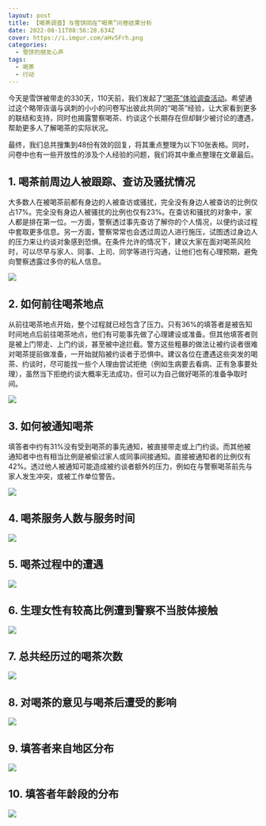 ```yaml
---
layout: post
title: 【喝茶调查】与雪饼同在“喝茶”问卷结果分析
date: 2022-08-11T08:56:28.634Z
cover: https://i.imgur.com/aHv5Frh.png
categories:
  - 雪饼的朋友心声
tags:
  - 喝茶
  - 行动
---
```

今天是雪饼被带走的330天，110天前，我们发起了[“喝茶”体验调查活动](https://free-xueq-jianb.github.io/2022/04/27/hecha/)。希望通过这个略带诙谐与讽刺的小小的问卷写出彼此共同的“喝茶”经验，让大家看到更多的联结和支持，同时也揭露警察喝茶、约谈这个长期存在但却鲜少被讨论的遭遇，帮助更多人了解喝茶的实际状况。

最终，我们总共搜集到48份有效的回复，将其重点整理为以下10张表格。同时，问卷中也有一些开放性的涉及个人经验的问题，我们将其中重点整理在文章最后。

## 1. 喝茶前周边人被跟踪、查访及骚扰情况

大多数人在被喝茶前都有身边的人被查访或骚扰，完全没有身边人被查访的比例仅占17%。完全没有身边人被骚扰的比例也仅有23%。在查访和骚扰的对象中，家人都是排在第一位。一方面，警察透过事先查访了解你的个人情况，以便约谈过程中套取更多信息。另一方面，警察常常也会透过周边人进行施压，试图透过身边人的压力来让约谈对象感到恐惧。在条件允许的情况下，建议大家在面对喝茶风险时，可以尽早与家人、同事、上司、同学等进行沟通，让他们也有心理预期，避免向警察透露过多你的私人信息。

![](https://i.imgur.com/3DzMLAe.png)

## 2. 如何前往喝茶地点

从前往喝茶地点开始，整个过程就已经包含了压力。只有36%的填答者是被告知时间地点后前往喝茶地点，他们有可能事先做了心理建设或准备。但其他填答者则是被上门带走、上门约谈，甚至被中途拦截。警方这些粗暴的做法让被约谈者很难对喝茶提前做准备，一开始就陷被约谈者于恐惧中。建议各位在遭遇这些突发的喝茶、约谈时，尽可能找一些个人理由尝试拒绝（例如生病要去看病、正有急事要处理），虽然当下拒绝约谈大概率无法成功，但可以为自己做好喝茶的准备争取时间。

![](https://i.imgur.com/Rb78DKT.png)

## 3. 如何被通知喝茶

填答者中约有31%没有受到喝茶的事先通知，被直接带走或上门约谈。而其他被通知者中也有相当比例是被偷过家人或同事间接通知。直接被通知者的比例仅有42%。透过他人被通知可能造成被约谈者额外的压力，例如在与警察喝茶前先与家人发生冲突，或被工作单位警告。

![](https://i.imgur.com/8TN1ifX.png)

## 4. 喝茶服务人数与服务时间

![](https://i.imgur.com/sBAnotI.png)

## 5. 喝茶过程中的遭遇

![](https://i.imgur.com/AB6tdqj.png)

## 6. 生理女性有较高比例遭到警察不当肢体接触

![](https://i.imgur.com/WQnUDip.png)

## 7. 总共经历过的喝茶次数

![](https://i.imgur.com/LmTtmLV.png)

## 8. 对喝茶的意见与喝茶后遭受的影响

![](https://i.imgur.com/UCxtIhl.png)

## 9. 填答者来自地区分布

![](https://i.imgur.com/oFGyxaP.png)

## 10. 填答者年龄段的分布

![](https://i.imgur.com/N9yejBe.png)
